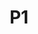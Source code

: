 ---
layout: post
inst: Leiden University
title: P1
degree: Exec MSc.
name: Intro to Cyber Security
topic: Introduction to IT and OT Security
slides: MScExec-Day2.pdf
slides2: MScExec-Day3.pdf
years: 2023
year: 2
guest: 'true'
---